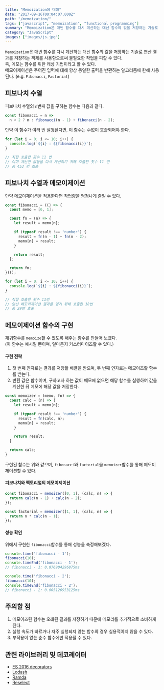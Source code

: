 ```yaml
---
title: "Memoization에 대해"
date: "2017-09-16T00:04:07.000Z"
path: "/memoization/"
tags: ["javascript", "memoization", "functional programming"]
summary: "Memoization은 매번 함수를 다시 계산하는 대신 함수의 값을 저장하는 기술로 연산 결과를 저장하는 객체를 사용함으로써 불필요한 작업을 피할 수 있다."
category: "JavaScript"
images: ["images/js.jpg"]
---
```


`Memoization`은 매번 함수를 다시 계산하는 대신 함수의 값을 저장하는 기술로 연산 결과를 저장하는 객체를 사용함으로써 불필요한 작업을 피할 수 있다.<br />
즉, 메모는 함수를 위한 캐싱 기법이라고 할 수 있다.<br />
메모이제이션은 주어진 입력에 대해 항상 동일한 출력을 반환하는 알고리즘에 한해 사용된다. (e.g. `Fibonacci`, `Factorial`)

## 피보나치 수열
피보나치 수열의 `n`번째 값을 구하는 함수는 다음과 같다.

```js
const fibonacci = n =>
  n < 2 ? n : fibonacci(n - 1) + fibonacci(n - 2);
```

만약 이 함수가 여러 번 실행된다면, 이 함수는 수없이 호출되어야 한다.

```js
for (let i = 0; i <= 10; i++) {
  console.log(`${i} : ${fibonacci(i)}`);
}

// 직접 호출한 횟수 11 번
// 이미 계산한 값들을 다시 계산하기 위해 호출된 횟수 11 번
// 총 453 번 호출
```

## 피보나치 수열과 메모이제이션
만약 메모이제이션을 적용한다면 작업량을 엄청나게 줄일 수 있다.

```js
const fibonacci = (() => {
  const memo = [0, 1];

  const fn = (n) => {
    let result = memo[n];

    if (typeof result !== 'number') {
      result = fn(n - 1) + fn(n - 2);
      memo[n] = result;
    }

    return result;
  };

  return fn;
})();

for (let i = 0; i <= 10; i++) {
  console.log(`${i} : ${fibonacci(i)}`);
}

// 직접 호출한 횟수 11번
// 앞선 메모이제이션 결과를 얻기 위해 호출한 18번
// 총 29번 호출
```

## 메모이제이션 함수의 구현
재귀함수를 `memoize`할 수 있도록 해주는 함수를 만들어 보겠다.<br />
(이 함수는 예시일 뿐이며, 얼마든지 커스터마이즈할 수 있다.)<br />

#### 구현 전략
1. 첫 번째 인자로는 결과를 저장할 배열을 받으며, 두 번째 인자로는 메모이즈할 함수를 받는다.
2. 반환 값은 함수이며, 구하고자 하는 값이 메모에 없으면 해당 함수를 실행하여 값을 계산한 뒤 메모에 해당 값을 저장한다.

```js
const memoizer = (memo, fn) => {
  const calc = (n) => {
    let result = memo[n];

    if (typeof result !== 'number') {
      result = fn(calc, n);
      memo[n] = result;
    }

    return result;
  }

  return calc;
}
```

구현된 함수는 위와 같으며, `fibonacci`와 `factorial`을 `memoizer`함수를 통해 메모이제이션할 수 있다.

#### 피보나치와 팩토리얼의 메모이제이션
```js
const fibonacci = memoizer([0, 1], (calc, n) => {
  return calc(n - 1) + calc(n - 2);
});

const factorial = memoizer([1, 1], (calc, n) => {
  return n * calc(n - 1);
});
```

#### 성능 확인
위에서 구현한 `fibonacci`함수를 통해 성능을 측정해보겠다.
```js
console.time('fibonacci - 1');
fibonacci(10);
console.timeEnd('fibonacci - 1');
// fibonacci - 1: 0.076904296875ms

console.time('fibonacci - 2');
fibonacci(10);
console.timeEnd('fibonacci - 2');
// fibonacci - 2: 0.005126953125ms
```

## 주의할 점
1. 메모이즈된 함수는 오래된 결과를 저장하기 때문에 메모리를 추가적으로 소비하게 된다.
2. 실행 속도가 빠르거나 자주 실행되지 않는 함수의 경우 실용적이지 않을 수 있다.
3. 부작용이 없는 순수 함수에만 적용될 수 있다.

## 관련 라이브러리 및 데코레이터
- [ES 2016 decorators](https://github.com/developit/decko#memoize)
- [Lodash](https://github.com/lodash/lodash/blob/master/memoize.js)
- [Ramda](https://github.com/ramda/ramda/blob/master/src/memoize.js)
- [Reselect](https://github.com/reactjs/reselect)
